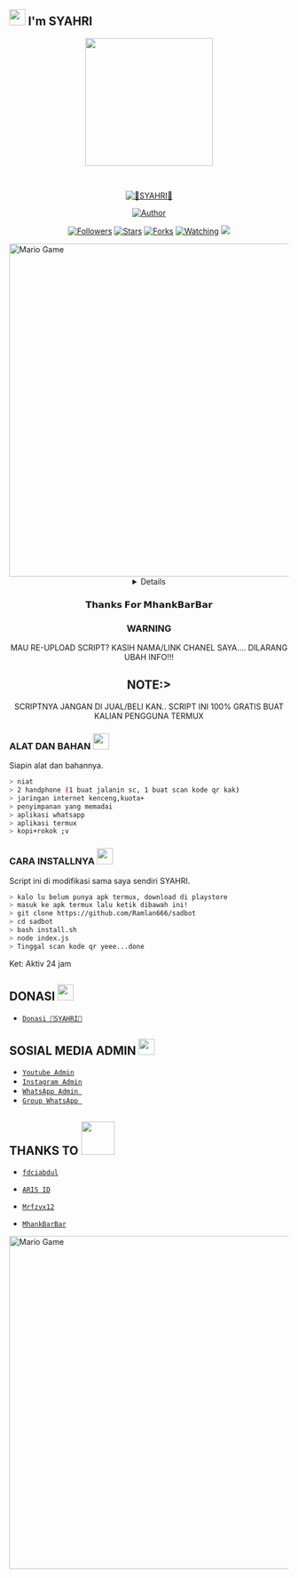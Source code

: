 ## <img src="https://github.com/TheDudeThatCode/TheDudeThatCode/blob/master/Assets/Hi.gif" width="29px"> I'm SYAHRI
<p align="center">
<img src="https://raw.githubusercontent.com/A187ID/AR15BOT/main/aris/A187.jpg" width="230" height="230"/>
</p>
<br>



<p align="center">
<a href="#"><img title="🐊SYAHRI🐊" src="https://img.shields.io/badge/SYAHRI-green?colorA=%23ff0000&colorB=%23017e40&style=for-the-badge"></a>
</p>
<p align="center">
<a href="https://github.com/Ramlan666"><img title="Author" src="https://img.shields.io/badge/AUTHOR-SYAHRI-orange.svg?style=for-the-badge&logo=github"></a>
</p>
<p align="center">
<a href="https://github.com/Ramlan666/sadbot/followers"><img title="Followers" src="https://img.shields.io/github/followers/Ramlan666?color=blue&style=flat-square"></a>
<a href="https://github.com/Ramlan666/sadbot/stargazers/"><img title="Stars" src="https://img.shields.io/github/stars/Ramlan666/sadbotcolor=red&style=flat-square"></a>
<a href="https://github.com/Ramlan666/sadbot/network/members"><img title="Forks" src="https://img.shields.io/github/forks/Ramlan666/sadbot?color=red&style=flat-square"></a>
<a href="https://github.com/Ramlan666/sadbot/watchers"><img title="Watching" src="https://img.shields.io/github/watchers/Ramlan666/sadbot?label=Watchers&color=blue&style=flat-square"></a>
<a href="https://hits.seeyoufarm.com"><img src="https://hits.seeyoufarm.com/api/count/incr/badge.svg?url=https%3A%2F%2Fgithub.com%2FRamlan666%2Fsadbot&count_bg=%2379C83D&title_bg=%23555555&icon=probot.svg&icon_color=%2300FF6D&title=hits&edge_flat=false"/></a>
</p>
<img src="https://github.com/TheDudeThatCode/TheDudeThatCode/blob/master/Assets/Developer.gif" alt="Mario Game" width="600" />
<div align="center">
<details>
 
</details>

### 𝗧𝗵𝗮𝗻𝗸𝘀 𝗙𝗼𝗿 𝗠𝗵𝗮𝗻𝗸𝗕𝗮𝗿𝗕𝗮𝗿

### WARNING
MAU RE-UPLOAD SCRIPT? KASIH NAMA/LINK CHANEL SAYA.... DILARANG UBAH INFO!!!

## NOTE:> 
SCRIPTNYA JANGAN DI JUAL/BELI KAN.. SCRIPT INI 100% GRATIS BUAT KALIAN PENGGUNA TERMUX
</div>

### ALAT DAN BAHAN <img src="https://github.com/TheDudeThatCode/TheDudeThatCode/blob/master/Assets/Mario_Hello_Big.gif" width="29px">
Siapin alat dan bahannya.
```bash
> niat
> 2 handphone (1 buat jalanin sc, 1 buat scan kode qr kak)
> jaringan internet kenceng,kuota+
> penyimpanan yang memadai
> aplikasi whatsapp
> aplikasi termux
> kopi+rokok ;v
```

### CARA INSTALLNYA  <img src="https://github.com/TheDudeThatCode/TheDudeThatCode/blob/master/Assets/hmm.gif" width="29px">
Script ini di modifikasi sama saya sendiri SYAHRI.
```bash
> kalo lu belum punya apk termux, download di playstore
> masuk ke apk termux lalu ketik dibawah ini!
> git clone https://github.com/Ramlan666/sadbot
> cd sadbot
> bash install.sh
> node index.js
> Tinggal scan kode qr yeee...done
```


Ket: Aktiv 24 jam

## DONASI <img src="https://github.com/TheDudeThatCode/TheDudeThatCode/blob/master/Assets/coin.gif" width="29px">
* [`Donasi 🐊SYAHRI🐊`](https://saweria.co/ramlangans)


## SOSIAL MEDIA ADMIN <img src="https://github.com/TheDudeThatCode/TheDudeThatCode/blob/master/Assets/powerup.gif" width="29px">

* [`Youtube Admin`](https://youtube.com/c/nsrstroy)
* [`Instagram Admin`](https://instagram.com/nsrstory)
* [`WhatsApp Admin `](https://wa.me/+6285893123964)
* [`Group WhatsApp `](https://chat.whatsapp.com/Eb4niW86N3kHbMjgmdL4WU)
## THANKS TO <img src="https://github.com/TheDudeThatCode/TheDudeThatCode/blob/master/Assets/Handshake.gif" width="60px">

* [`fdciabdul`](https://github.com/fdciabdul/termux-whatsapp-bot)

* [`ARIS ID`](https://github.com/A187ID/AR15BOT)

* [`Mrfzvx12`](https://github.com/mrfzvx12/termux-whatsapp-bot)

* [`MhankBarBar`](https://github.com/MhankBarBar/whatsapp-bot)
<img src="https://github.com/TheDudeThatCode/TheDudeThatCode/blob/master/Assets/Mario_Gameplay.gif" alt="Mario Game" width="600" />

